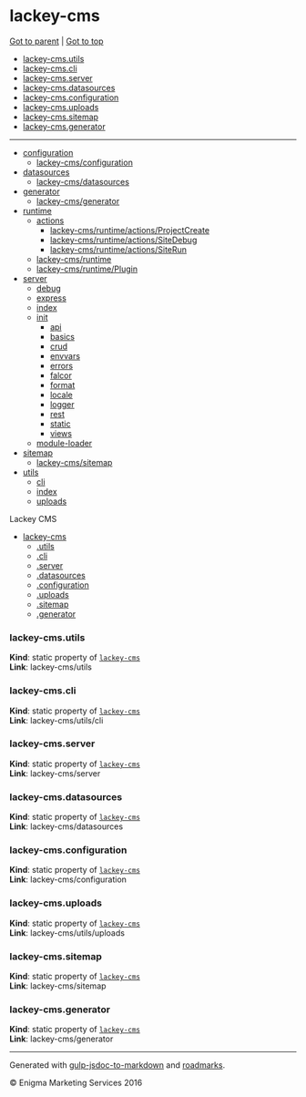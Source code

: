 
# lackey-cms

<!-- RM(tree:*,content:false) -->

[Got to parent](./README.md) | [Got to top](/README.md)

* [lackey-cms.utils](#lackey-cmsutils)
* [lackey-cms.cli](#lackey-cmscli)
* [lackey-cms.server](#lackey-cmsserver)
* [lackey-cms.datasources](#lackey-cmsdatasources)
* [lackey-cms.configuration](#lackey-cmsconfiguration)
* [lackey-cms.uploads](#lackey-cmsuploads)
* [lackey-cms.sitemap](#lackey-cmssitemap)
* [lackey-cms.generator](#lackey-cmsgenerator)
****

* [configuration](./configuration)
  * [lackey-cms/configuration](./configuration/index.md)
* [datasources](./datasources)
  * [lackey-cms/datasources](./datasources/index.md)
* [generator](./generator)
  * [lackey-cms/generator](./generator/index.md)
* [runtime](./runtime)
  * [actions](./runtime/actions)
    * [lackey-cms/runtime/actions/ProjectCreate](./runtime/actions/ProjectCreate.md)
    * [lackey-cms/runtime/actions/SiteDebug](./runtime/actions/SiteDebug.md)
    * [lackey-cms/runtime/actions/SiteRun](./runtime/actions/SiteRun.md)
  * [lackey-cms/runtime](./runtime/index.md)
  * [lackey-cms/runtime/Plugin](./runtime/Plugin.md)
* [server](./server)
  * [debug](./server/debug.md)
  * [express](./server/express.md)
  * [index](./server/index.md)
  * [init](./server/init)
    * [api](./server/init/api.md)
    * [basics](./server/init/basics.md)
    * [crud](./server/init/crud.md)
    * [envvars](./server/init/envvars.md)
    * [errors](./server/init/errors.md)
    * [falcor](./server/init/falcor.md)
    * [format](./server/init/format.md)
    * [locale](./server/init/locale.md)
    * [logger](./server/init/logger.md)
    * [rest](./server/init/rest.md)
    * [static](./server/init/static.md)
    * [views](./server/init/views.md)
  * [module-loader](./server/module-loader.md)
* [sitemap](./sitemap)
  * [lackey-cms/sitemap](./sitemap/index.md)
* [utils](./utils)
  * [cli](./utils/cli.md)
  * [index](./utils/index.md)
  * [uploads](./utils/uploads.md)



<!-- /RM -->

Lackey CMS


* [lackey-cms](#module_lackey-cms)
    * [.utils](#module_lackey-cms.utils)
    * [.cli](#module_lackey-cms.cli)
    * [.server](#module_lackey-cms.server)
    * [.datasources](#module_lackey-cms.datasources)
    * [.configuration](#module_lackey-cms.configuration)
    * [.uploads](#module_lackey-cms.uploads)
    * [.sitemap](#module_lackey-cms.sitemap)
    * [.generator](#module_lackey-cms.generator)

<a name="module_lackey-cms.utils"></a>
### lackey-cms.utils
**Kind**: static property of <code>[lackey-cms](#module_lackey-cms)</code>  
**Link**: lackey-cms/utils  
<a name="module_lackey-cms.cli"></a>
### lackey-cms.cli
**Kind**: static property of <code>[lackey-cms](#module_lackey-cms)</code>  
**Link**: lackey-cms/utils/cli  
<a name="module_lackey-cms.server"></a>
### lackey-cms.server
**Kind**: static property of <code>[lackey-cms](#module_lackey-cms)</code>  
**Link**: lackey-cms/server  
<a name="module_lackey-cms.datasources"></a>
### lackey-cms.datasources
**Kind**: static property of <code>[lackey-cms](#module_lackey-cms)</code>  
**Link**: lackey-cms/datasources  
<a name="module_lackey-cms.configuration"></a>
### lackey-cms.configuration
**Kind**: static property of <code>[lackey-cms](#module_lackey-cms)</code>  
**Link**: lackey-cms/configuration  
<a name="module_lackey-cms.uploads"></a>
### lackey-cms.uploads
**Kind**: static property of <code>[lackey-cms](#module_lackey-cms)</code>  
**Link**: lackey-cms/utils/uploads  
<a name="module_lackey-cms.sitemap"></a>
### lackey-cms.sitemap
**Kind**: static property of <code>[lackey-cms](#module_lackey-cms)</code>  
**Link**: lackey-cms/sitemap  
<a name="module_lackey-cms.generator"></a>
### lackey-cms.generator
**Kind**: static property of <code>[lackey-cms](#module_lackey-cms)</code>  
**Link**: lackey-cms/generator  

----

Generated with [gulp-jsdoc-to-markdown](https://www.npmjs.com/package/gulp-jsdoc-to-markdown) and [roadmarks](https://github.com/sielay/roadmarks).

&copy; Enigma Marketing Services 2016
